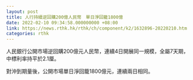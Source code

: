 ```yaml
---
layout: post
title: 人行持續逆回購200億人民幣　單日淨回籠1800億
date: 2022-02-10 09:34:58.000000000 +08:00
link: https://news.rthk.hk/rthk/ch/component/k2/1632896-20220210.htm
categories: rthk
---
```


人民銀行公開市場逆回購200億元人民幣，連續4日開展同一規模，全屬7天期，中標利率持平於2.1厘。

對沖到期量後，公開市場單日淨回籠1800億元，連續兩日相同。
